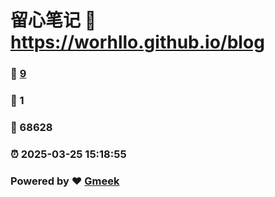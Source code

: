 # 留心笔记 :link: https://worhllo.github.io/blog 
### :page_facing_up: [9](https://worhllo.github.io/blog/tag.html) 
### :speech_balloon: 1 
### :hibiscus: 68628 
### :alarm_clock: 2025-03-25 15:18:55 
### Powered by :heart: [Gmeek](https://github.com/Meekdai/Gmeek)
